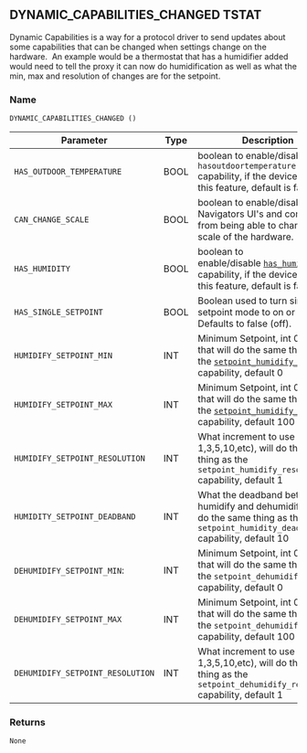 ## DYNAMIC\_CAPABILITIES\_CHANGED TSTAT

Dynamic Capabilities is a way for a protocol driver to send updates about some capabilities that can be changed when settings change on the hardware.  An example would be a thermostat that has a humidifier added would need to tell the proxy it can now do humidification as well as what the min, max and resolution of changes are for the setpoint. 

### Name

`DYNAMIC_CAPABILITIES_CHANGED ()`


| Parameter                        | Type | Description                                                                                                                             |
| -------------------------------- | ---- | --------------------------------------------------------------------------------------------------------------------------------------- |
| `HAS_OUTDOOR_TEMPERATURE`        | BOOL | boolean to enable/disable `hasoutdoortemperature` capability, if the device supports this feature, default is false.                    |
| `CAN_CHANGE_SCALE`               | BOOL | boolean to enable/disable Navigators UI's and composer from being able to change the scale of the hardware.                             |
| `HAS_HUMIDITY`                   | BOOL | boolean to enable/disable [`has_humidity`][1] capability, if the device supports this feature, default is false                         |
| `HAS_SINGLE_SETPOINT`            | BOOL | Boolean used to turn single setpoint mode to on or off. Defaults to false (off).                                                        |
| `HUMIDIFY_SETPOINT_MIN`          | INT  | Minimum Setpoint, int 0-100 that will do the same thing as the [`setpoint_humidify_min`][2] capability, default 0                       |
| `HUMIDIFY_SETPOINT_MAX`          | INT  | Minimum Setpoint, int 0-100 that will do the same thing as the [`setpoint_humidify_max`][3] capability, default 100                     |
| `HUMIDIFY_SETPOINT_RESOLUTION`   | INT  | What increment to use (ie 1,3,5,10,etc), will do the same thing as the `setpoint_humidify_resolution` capability, default 1             |
| `HUMIDITY_SETPOINT_DEADBAND`     | INT  | What the deadband between humidify and dehumidify is, will do the same thing as the `setpoint_humidity_deadband` capability, default 10 |
| `DEHUMIDIFY_SETPOINT_MIN`:       | INT  | Minimum Setpoint, int 0-100 that will do the same thing as the `setpoint_dehumidify_min` capability, default 0                          |
| `DEHUMIDIFY_SETPOINT_MAX`        | INT  | Minimum Setpoint, int 0-100 that will do the same thing as the `setpoint_dehumidify_max` capability, default 100                        |
| `DEHUMIDIFY_SETPOINT_RESOLUTION` | INT  | What increment to use (ie 1,3,5,10,etc), will do the same thing as the `setpoint_dehumidify_resolution` capability, default 1           |


### Returns

`None`


[1]:	https://snap-one.github.io/docs-driverworks-proxyprotocol/#thermostat-capabilities
[2]:	hhttps://snap-one.github.io/docs-driverworks-proxyprotocol/#thermostat-capabilities
[3]:	https://snap-one.github.io/docs-driverworks-proxyprotocol/#thermostat-capabilities